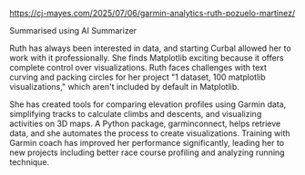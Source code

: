 https://cj-mayes.com/2025/07/06/garmin-analytics-ruth-pozuelo-martinez/

Summarised using AI Summarizer

Ruth has always been interested in data, and starting Curbal allowed her to work with it professionally. She finds Matplotlib exciting because it offers complete control over visualizations. Ruth faces challenges with text curving and packing circles for her project "1 dataset, 100 matplotlib visualizations," which aren't included by default in Matplotlib.

She has created tools for comparing elevation profiles using Garmin data, simplifying tracks to calculate climbs and descents, and visualizing activities on 3D maps. A Python package, garminconnect, helps retrieve data, and she automates the process to create visualizations. Training with Garmin coach has improved her performance significantly, leading her to new projects including better race course profiling and analyzing running technique. 

